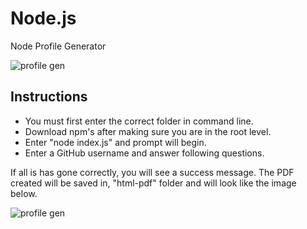 # Node.js
Node Profile Generator

![profile gen](./Images/Profile-Generator)

## Instructions

- You must first enter the correct folder in command line.
- Download npm's after making sure you are in the root level.
- Enter "node index.js" and prompt will begin.
- Enter a GitHub username and answer following questions.

If all is has gone correctly, you will see a success message. The PDF created will be saved in, "html-pdf" folder and will look like the image below.

![profile gen](https://user-images.githubusercontent.com/57784815/75390392-6d9bda00-58a5-11ea-9d24-39428e872c13.png)
